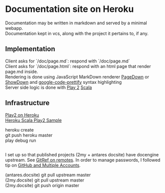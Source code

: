 Documentation site on Heroku
=====================================

Documentation may be written in markdown and served by a minimal webapp.  
Documentation kept in vcs, along with the project it pertains to, if any.  

## Implementation
Client asks for ´/doc/page.md´: respond with ´/doc/page.md´  
Client asks for ´/doc/page.html´: respond with an html page that render page.md inside.  
Rendering is done using JavaScript MarkDown renderer [PageDown][pd] or [ShowDown][sd] and [google-code-prettify][prettify] syntax highlighting  
Server side logic is done with [Play 2][play] [Scala][scala]


## Infrastructure

[Play2 on Heroku][p2h]  
[Heroku Scala Play2 Sample][p2hsample]  

heroku create  
git push heroku master  
play debug run  

##
I set up so that published projects (2my + antares docsite) have docengine upstream. See [GitRef on remotes][git-remote]. In order to manage passwords, I followed tip on [GitHub and Multiple Accounts][git-passwords].  

(antares.docsite) git pull upstream master  
(2my.docsite) git pull upstream master  
(2my.docsite) git push origin master  



[pd]: http://code.google.com/p/pagedown/wiki/PageDown
[sd]: https://github.com/coreyti/showdown
[prettify]: http://code.google.com/p/google-code-prettify/
[play]: http://www.playframework.org/
[scala]: http://www.scala-lang.org/

[p2h]: https://github.com/playframework/Play20/wiki/ProductionHeroku
[p2hsample]: https://github.com/heroku/scala-play-sample

[git-remote]: http://gitref.org/remotes/
[git-passwords]: http://net.tutsplus.com/tutorials/tools-and-tips/how-to-work-with-github-and-multiple-accounts/